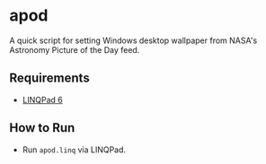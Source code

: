 # apod
A quick script for setting Windows desktop wallpaper from NASA's Astronomy Picture of the Day feed.


## Requirements

* [LINQPad 6](https://www.linqpad.net/)


## How to Run

* Run `apod.linq` via LINQPad.